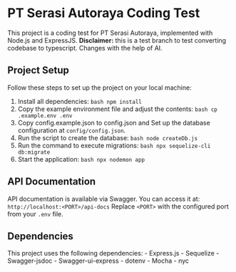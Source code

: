 # PT Serasi Autoraya Coding Test
This project is a coding test for PT Serasi Autoraya, implemented with Node.js and ExpressJS.
**Disclaimer:** this is a test branch to test converting codebase to typescript. Changes with the help of AI.

## Project Setup
Follow these steps to set up the project on your local machine: 
1. Install all dependencies: ```bash npm install ``` 
2. Copy the example environment file and adjust the contents: ```bash cp .example.env .env ``` 
3. Copy config.example.json to config.json and Set up the database configuration at `config/config.json`. 
4. Run the script to create the database: ```bash node createDb.js ``` 
5. Run the command to execute migrations: ```bash npx sequelize-cli db:migrate ``` 
6. Start the application: ```bash npx nodemon app ```


## API Documentation
API documentation is available via Swagger. You can access it at: `` http://localhost:<PORT>/api-docs `` Replace `<PORT>` with the configured port from your `.env` file.

## Dependencies
This project uses the following dependencies: - Express.js - Sequelize - Swagger-jsdoc - Swagger-ui-express - dotenv - Mocha - nyc
